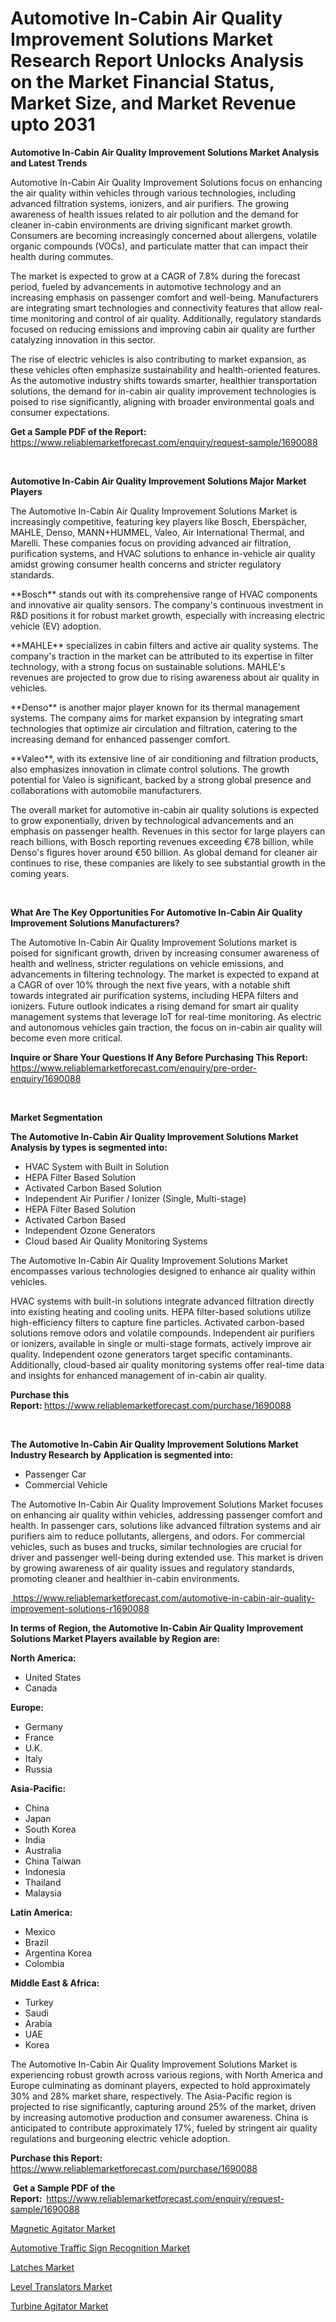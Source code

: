 <p><h1>Automotive In-Cabin Air Quality Improvement Solutions Market Research Report Unlocks Analysis on the Market Financial Status, Market Size, and Market Revenue upto 2031</h1></p><p><strong>Automotive In-Cabin Air Quality Improvement Solutions Market Analysis and Latest Trends</strong></p>
<p><p>Automotive In-Cabin Air Quality Improvement Solutions focus on enhancing the air quality within vehicles through various technologies, including advanced filtration systems, ionizers, and air purifiers. The growing awareness of health issues related to air pollution and the demand for cleaner in-cabin environments are driving significant market growth. Consumers are becoming increasingly concerned about allergens, volatile organic compounds (VOCs), and particulate matter that can impact their health during commutes.</p><p>The market is expected to grow at a CAGR of 7.8% during the forecast period, fueled by advancements in automotive technology and an increasing emphasis on passenger comfort and well-being. Manufacturers are integrating smart technologies and connectivity features that allow real-time monitoring and control of air quality. Additionally, regulatory standards focused on reducing emissions and improving cabin air quality are further catalyzing innovation in this sector. </p><p>The rise of electric vehicles is also contributing to market expansion, as these vehicles often emphasize sustainability and health-oriented features. As the automotive industry shifts towards smarter, healthier transportation solutions, the demand for in-cabin air quality improvement technologies is poised to rise significantly, aligning with broader environmental goals and consumer expectations.</p></p>
<p><strong>Get a Sample PDF of the Report:&nbsp;</strong> <a href="https://www.reliablemarketforecast.com/enquiry/request-sample/1690088?utm_campaign=1257&utm_medium=2&utm_source=Github&utm_content=ia&utm_term=17102024&utm_id=automotive-in-cabin-air-quality-improvement-solutions">https://www.reliablemarketforecast.com/enquiry/request-sample/1690088</a></p>
<p>&nbsp;</p>
<p><strong>Automotive In-Cabin Air Quality Improvement Solutions Major Market Players</strong></p>
<p><p>The Automotive In-Cabin Air Quality Improvement Solutions Market is increasingly competitive, featuring key players like Bosch, Eberspächer, MAHLE, Denso, MANN+HUMMEL, Valeo, Air International Thermal, and Marelli. These companies focus on providing advanced air filtration, purification systems, and HVAC solutions to enhance in-vehicle air quality amidst growing consumer health concerns and stricter regulatory standards.</p><p>**Bosch** stands out with its comprehensive range of HVAC components and innovative air quality sensors. The company's continuous investment in R&D positions it for robust market growth, especially with increasing electric vehicle (EV) adoption.</p><p>**MAHLE** specializes in cabin filters and active air quality systems. The company's traction in the market can be attributed to its expertise in filter technology, with a strong focus on sustainable solutions. MAHLE's revenues are projected to grow due to rising awareness about air quality in vehicles.</p><p>**Denso** is another major player known for its thermal management systems. The company aims for market expansion by integrating smart technologies that optimize air circulation and filtration, catering to the increasing demand for enhanced passenger comfort.</p><p>**Valeo**, with its extensive line of air conditioning and filtration products, also emphasizes innovation in climate control solutions. The growth potential for Valeo is significant, backed by a strong global presence and collaborations with automobile manufacturers.</p><p>The overall market for automotive in-cabin air quality solutions is expected to grow exponentially, driven by technological advancements and an emphasis on passenger health. Revenues in this sector for large players can reach billions, with Bosch reporting revenues exceeding €78 billion, while Denso's figures hover around €50 billion. As global demand for cleaner air continues to rise, these companies are likely to see substantial growth in the coming years.</p></p>
<p>&nbsp;</p>
<p><strong>What Are The Key Opportunities For Automotive In-Cabin Air Quality Improvement Solutions Manufacturers?</strong></p>
<p><p>The Automotive In-Cabin Air Quality Improvement Solutions market is poised for significant growth, driven by increasing consumer awareness of health and wellness, stricter regulations on vehicle emissions, and advancements in filtering technology. The market is expected to expand at a CAGR of over 10% through the next five years, with a notable shift towards integrated air purification systems, including HEPA filters and ionizers. Future outlook indicates a rising demand for smart air quality management systems that leverage IoT for real-time monitoring. As electric and autonomous vehicles gain traction, the focus on in-cabin air quality will become even more critical.</p></p>
<p><strong>Inquire or Share Your Questions If Any Before Purchasing This Report:</strong> <a href="https://www.reliablemarketforecast.com/enquiry/pre-order-enquiry/1690088?utm_campaign=1257&utm_medium=2&utm_source=Github&utm_content=ia&utm_term=17102024&utm_id=automotive-in-cabin-air-quality-improvement-solutions">https://www.reliablemarketforecast.com/enquiry/pre-order-enquiry/1690088</a></p>
<p>&nbsp;</p>
<p><strong>Market Segmentation</strong></p>
<p><strong>The Automotive In-Cabin Air Quality Improvement Solutions Market Analysis by types is segmented into:</strong></p>
<p><ul><li>HVAC System with Built in Solution</li><li>HEPA Filter Based Solution</li><li>Activated Carbon Based Solution</li><li>Independent Air Purifier / Ionizer (Single, Multi-stage)</li><li>HEPA Filter Based Solution</li><li>Activated Carbon Based</li><li>Independent Ozone Generators</li><li>Cloud based Air Quality Monitoring Systems</li></ul></p>
<p><p>The Automotive In-Cabin Air Quality Improvement Solutions Market encompasses various technologies designed to enhance air quality within vehicles. </p><p>HVAC systems with built-in solutions integrate advanced filtration directly into existing heating and cooling units. HEPA filter-based solutions utilize high-efficiency filters to capture fine particles. Activated carbon-based solutions remove odors and volatile compounds. Independent air purifiers or ionizers, available in single or multi-stage formats, actively improve air quality. Independent ozone generators target specific contaminants. Additionally, cloud-based air quality monitoring systems offer real-time data and insights for enhanced management of in-cabin air quality.</p></p>
<p><strong>Purchase this Report:&nbsp;</strong><a href="https://www.reliablemarketforecast.com/purchase/1690088?utm_campaign=1257&utm_medium=2&utm_source=Github&utm_content=ia&utm_term=17102024&utm_id=automotive-in-cabin-air-quality-improvement-solutions">https://www.reliablemarketforecast.com/purchase/1690088</a></p>
<p>&nbsp;</p>
<p><strong>The Automotive In-Cabin Air Quality Improvement Solutions Market Industry Research by Application is segmented into:</strong></p>
<p><ul><li>Passenger Car</li><li>Commercial Vehicle</li></ul></p>
<p><p>The Automotive In-Cabin Air Quality Improvement Solutions Market focuses on enhancing air quality within vehicles, addressing passenger comfort and health. In passenger cars, solutions like advanced filtration systems and air purifiers aim to reduce pollutants, allergens, and odors. For commercial vehicles, such as buses and trucks, similar technologies are crucial for driver and passenger well-being during extended use. This market is driven by growing awareness of air quality issues and regulatory standards, promoting cleaner and healthier in-cabin environments.</p></p>
<p><a href="https://www.reliablemarketforecast.com/automotive-in-cabin-air-quality-improvement-solutions-r1690088?utm_campaign=1257&utm_medium=2&utm_source=Github&utm_content=ia&utm_term=17102024&utm_id=automotive-in-cabin-air-quality-improvement-solutions">&nbsp;https://www.reliablemarketforecast.com/automotive-in-cabin-air-quality-improvement-solutions-r1690088</a></p>
<p><strong>In terms of Region, the Automotive In-Cabin Air Quality Improvement Solutions Market Players available by Region are:</strong></p>
<p>
    <p> <strong> North America: </strong>
        <ul>
            <li>United States</li>
            <li>Canada</li>
        </ul>
        </p> 
    <p> <strong> Europe: </strong>
        <ul>
            <li>Germany</li>
            <li>France</li>
            <li>U.K.</li>
            <li>Italy</li>
            <li>Russia</li>
        </ul>
        </p> 
    <p> <strong> Asia-Pacific: </strong>
        <ul>
            <li>China</li>
            <li>Japan</li>
            <li>South Korea</li>
            <li>India</li>
            <li>Australia</li>
            <li>China Taiwan</li>
            <li>Indonesia</li>
            <li>Thailand</li>
            <li>Malaysia</li>
        </ul>
        </p> 
    <p> <strong> Latin America: </strong>
        <ul>
            <li>Mexico</li>
            <li>Brazil</li>
            <li>Argentina Korea</li>
            <li>Colombia</li>
        </ul>
        </p> 
    <p> <strong> Middle East & Africa: </strong>
        <ul>
            <li>Turkey</li>
            <li>Saudi</li>
            <li>Arabia</li>
            <li>UAE</li>
            <li>Korea</li>
        </ul>
    </p>
    </p>
<p><p>The Automotive In-Cabin Air Quality Improvement Solutions Market is experiencing robust growth across various regions, with North America and Europe culminating as dominant players, expected to hold approximately 30% and 28% market share, respectively. The Asia-Pacific region is projected to rise significantly, capturing around 25% of the market, driven by increasing automotive production and consumer awareness. China is anticipated to contribute approximately 17%, fueled by stringent air quality regulations and burgeoning electric vehicle adoption.</p></p>
<p><strong>Purchase this Report: </strong><a href="https://www.reliablemarketforecast.com/purchase/1690088?utm_campaign=1257&utm_medium=2&utm_source=Github&utm_content=ia&utm_term=17102024&utm_id=automotive-in-cabin-air-quality-improvement-solutions">https://www.reliablemarketforecast.com/purchase/1690088</a></p>
<p>&nbsp;<strong>Get a Sample PDF of the Report:&nbsp;&nbsp;</strong><a href="https://www.reliablemarketforecast.com/enquiry/request-sample/1690088?utm_campaign=1257&utm_medium=2&utm_source=Github&utm_content=ia&utm_term=17102024&utm_id=automotive-in-cabin-air-quality-improvement-solutions">https://www.reliablemarketforecast.com/enquiry/request-sample/1690088</a></p>
<p><strong></strong></p>
<p><p><a href="https://issuu.com/reportprime-2/docs/magnetic-agitator-market-size-2030._5cd650f72342a7?utm_campaign=1257&utm_medium=2&utm_source=Github&utm_content=ia&utm_term=17102024&utm_id=automotive-in-cabin-air-quality-improvement-solutions">Magnetic Agitator Market</a></p><p><a href="https://github.com/gabrielleq8bung/Market-Research-Report-List-1/blob/main/automotive-traffic-sign-recognition-market.md?utm_campaign=1257&utm_medium=2&utm_source=Github&utm_content=ia&utm_term=17102024&utm_id=automotive-in-cabin-air-quality-improvement-solutions">Automotive Traffic Sign Recognition Market</a></p><p><a href="https://www.linkedin.com/pulse/latches-market-size-share-growth-analysis-type-application-veqae?utm_campaign=1257&utm_medium=2&utm_source=Github&utm_content=ia&utm_term=17102024&utm_id=automotive-in-cabin-air-quality-improvement-solutions">Latches Market</a></p><p><a href="https://www.linkedin.com/pulse/global-level-translators-market-landscape-future-trends-strategic-nkgle?utm_campaign=1257&utm_medium=2&utm_source=Github&utm_content=ia&utm_term=17102024&utm_id=automotive-in-cabin-air-quality-improvement-solutions">Level Translators Market</a></p><p><a href="https://issuu.com/reportprime-2/docs/turbine-agitator-market-size-2030.p_055b741572ae00?utm_campaign=1257&utm_medium=2&utm_source=Github&utm_content=ia&utm_term=17102024&utm_id=automotive-in-cabin-air-quality-improvement-solutions">Turbine Agitator Market</a></p></p>